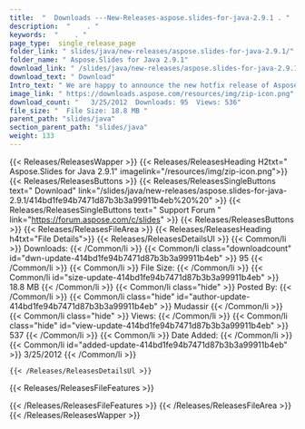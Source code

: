 ```yaml
---
title:  "  Downloads ---New-Releases-aspose.slides-for-java-2.9.1 . " 
description:  "    . " 
keywords:  "    . " 
page_type:  single_release_page
folder_link: " slides/java/new-releases/aspose.slides-for-java-2.9.1/"
folder_name: " Aspose.Slides for Java 2.9.1"
download_link: " /slides/java/new-releases/aspose.slides-for-java-2.9.1/414bd1fe94b7471d87b3b3a99911b4eb"
download_text: " Download"
Intro_text: " We are happy to announce the new hotfix release of Aspose.Slides for Java. The f..."
image_link: " https://downloads.aspose.com/resources/img/zip-icon.png"
download_count: "   3/25/2012  Downloads: 95  Views: 536"
file_size: "  File Size: 18.8 MB "
parent_path: "slides/java"
section_parent_path: "slides/java"
weight: 133 
---
```


{{< Releases/ReleasesWapper >}}
  {{< Releases/ReleasesHeading H2txt=" Aspose.Slides for Java 2.9.1" imagelink="/resources/img/zip-icon.png">}}
  {{< Releases/ReleasesButtons >}}
    {{< Releases/ReleasesSingleButtons text=" Download" link="/slides/java/new-releases/aspose.slides-for-java-2.9.1/414bd1fe94b7471d87b3b3a99911b4eb%20%20" >}}
    {{< Releases/ReleasesSingleButtons text=" Support Forum " link="https://forum.aspose.com/c/slides" >}}
  {{< Releases/ReleasesButtons >}}
  {{< Releases/ReleasesFileArea >}}
    {{< Releases/ReleasesHeading h4txt="File Details">}}
    {{< Releases/ReleasesDetailsUl >}}
            {{< Common/li  >}} Downloads: {{< /Common/li >}} 
      {{< Common/li class="downloadcount" id="dwn-update-414bd1fe94b7471d87b3b3a99911b4eb" >}} 95 {{< /Common/li >}} 
      {{< Common/li  >}} File Size: {{< /Common/li >}} 
      {{< Common/li id="size-update-414bd1fe94b7471d87b3b3a99911b4eb" >}} 18.8 MB {{< /Common/li >}} 
      {{< Common/li  class="hide" >}} Posted By: {{< /Common/li >}} 
      {{< Common/li class="hide" id="author-update-414bd1fe94b7471d87b3b3a99911b4eb" >}} Mudassir {{< /Common/li >}} 
      {{< Common/li class="hide"  >}} Views: {{< /Common/li >}} 
      {{< Common/li class="hide" id="view-update-414bd1fe94b7471d87b3b3a99911b4eb" >}} 537 {{< /Common/li >}} 
      {{< Common/li  >}} Date Added: {{< /Common/li >}} 
      {{< Common/li id="added-update-414bd1fe94b7471d87b3b3a99911b4eb" >}} 3/25/2012 {{< /Common/li >}} 

    {{< /Releases/ReleasesDetailsUl >}}

  {{< Releases/ReleasesFileFeatures >}}
      
  {{< /Releases/ReleasesFileFeatures >}}
 {{< /Releases/ReleasesFileArea >}}
{{< /Releases/ReleasesWapper >}}


